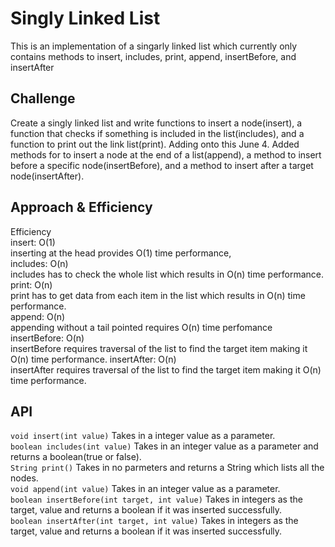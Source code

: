 # Singly Linked List

This is an implementation of a singarly linked list which currently only contains methods to insert, includes, print, append, insertBefore, and insertAfter

## Challenge

Create a singly linked list and write functions to insert a node(insert), a function that checks if something is included in the list(includes), and a function to print out the link list(print).
Adding onto this June 4.
Added methods for to insert a node at the end of a list(append), a method to insert before a specific node(insertBefore), and a method to insert after a target node(insertAfter).

## Approach & Efficiency

Efficiency  
insert: O(1)  
inserting at the head provides O(1) time performance,   
includes: O(n)   
includes has to check the whole list which results in O(n) time performance.  
print: O(n)  
print has to get data from each item in the list which results in O(n) time performance.  
append: O(n)  
appending without a tail pointed requires O(n) time perfomance  
insertBefore: O(n)  
insertBefore requires traversal of the list to find the target item making it O(n) time performance. 
insertAfter: O(n)  
insertAfter requires traversal of the list to find the target item making it O(n) time performance. 


## API
```void insert(int value)``` Takes in a integer value as a parameter.   
```boolean includes(int value)``` Takes in an integer value as a parameter and returns a boolean(true or false).  
```String print()``` Takes in no parmeters and returns a String which lists all the nodes.  
```void append(int value)``` Takes in an integer value as a parameter.   
```boolean insertBefore(int target, int value)``` Takes in integers as the target, value and returns a boolean if it was inserted successfully.  
```boolean insertAfter(int target, int value)``` Takes in integers as the target, value and returns a boolean if it was inserted successfully.  

